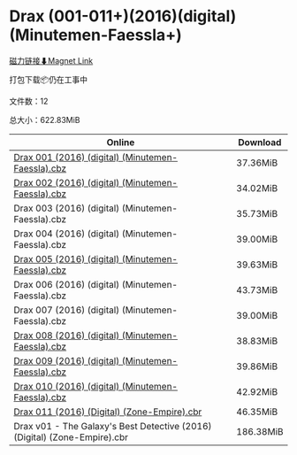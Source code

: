 # Drax (001-011+)(2016)(digital)(Minutemen-Faessla+)

[磁力链接⬇Magnet Link](magnet:?xt=urn:btih:9ecd5c0b8c3b532feddd9bde6c8f00e0cb76e4ef&dn=Drax%20%28001-011%2B%29%282016%29%28digital%29%28Minutemen-Faessla%2B%29)

打包下载📦仍在工事中

文件数：12

总大小：622.83MiB

Online | Download
--- | ---
[Drax 001 (2016) (digital) (Minutemen-Faessla).cbz](https://github.com/alicewish/markdown/blob/master/comic/Drax-001-2016-digital-Minutemen-Faessla-cbz.md) | 37.36MiB
[Drax 002 (2016) (digital) (Minutemen-Faessla).cbz](https://github.com/alicewish/markdown/blob/master/comic/Drax-002-2016-digital-Minutemen-Faessla-cbz.md) | 34.02MiB
Drax 003 (2016) (digital) (Minutemen-Faessla).cbz | 35.73MiB
Drax 004 (2016) (digital) (Minutemen-Faessla).cbz | 39.00MiB
[Drax 005 (2016) (digital) (Minutemen-Faessla).cbz](https://github.com/alicewish/markdown/blob/master/comic/Drax-005-2016-digital-Minutemen-Faessla-cbz.md) | 39.63MiB
Drax 006 (2016) (digital) (Minutemen-Faessla).cbz | 43.73MiB
Drax 007 (2016) (digital) (Minutemen-Faessla).cbz | 39.00MiB
[Drax 008 (2016) (digital) (Minutemen-Faessla).cbz](https://github.com/alicewish/markdown/blob/master/comic/Drax-008-2016-digital-Minutemen-Faessla-cbz.md) | 38.83MiB
[Drax 009 (2016) (digital) (Minutemen-Faessla).cbz](https://github.com/alicewish/markdown/blob/master/comic/Drax-009-2016-digital-Minutemen-Faessla-cbz.md) | 39.86MiB
[Drax 010 (2016) (digital) (Minutemen-Faessla).cbz](https://github.com/alicewish/markdown/blob/master/comic/Drax-010-2016-digital-Minutemen-Faessla-cbz.md) | 42.92MiB
[Drax 011 (2016) (Digital) (Zone-Empire).cbr](https://github.com/alicewish/markdown/blob/master/comic/Drax-011-2016-Digital-Zone-Empire-cbr.md) | 46.35MiB
Drax v01 - The Galaxy's Best Detective (2016) (Digital) (Zone-Empire).cbr | 186.38MiB